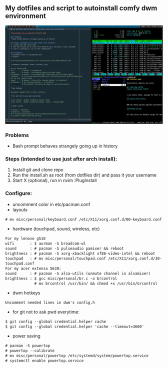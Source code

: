 ## My dotfiles and script to autoinstall comfy dwm environment

![Screenshot of my setup](screenshot.jpg)

### Problems
* Bash prompt behaves strangely going up in history

### Steps (intended to use just after arch install):
1. Install git and clone repo
2. Run the install.sh as root (from dotfiles dir) and pass it your username
3. Start X (optional), run in nvim :PlugInstall

### Configure:
* uncomment color in etc/pacman.conf
* layouts
```
# mv misc/personal/keyboard.conf /etc/X11/xorg.conf.d/00-keyboard.conf
```
* hardware (touchpad, sound, wireless, etc)
```
For my lenovo g510                                                     
wifi       : $ aurman -S broadcom-wl
sound      : # pacman -S pulseaudio pamixer && reboot
brightness : # pacman -S xorg-xbacklight xf86-video-intel && reboot
touchpad   : # mv misc/personal/touchpad.conf /etc/X11/xorg.conf.d/30-touchpad.conf 
For my acer extensa 5630:
sound      : # pacman -S alsa-utils (unmute channel in alsamixer)
brightness : $ gcc misc/personal/br.c -o brcontrol
             # mv brcontrol /usr/bin/ && chmod +x /usr/bin/brcontrol
```
* dwm hotkeys
```
Uncomment needed lines in dwm's config.h
```
* for git not to ask pwd everytime:
```
$ git config --global credential.helper cache
$ git config --global credential.helper 'cache --timeout=3600'
```
* power saving
```
# pacman -S powertop
# powertop --calibrate
# mv misc/personal/powertop /etc/systemd/system/powertop.service
# systemctl enable powertop.service
```
